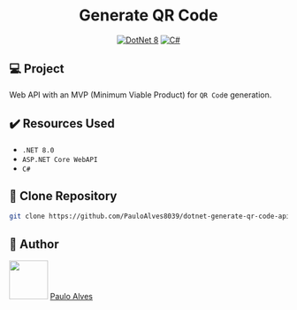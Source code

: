 <h1 align="center">Generate QR Code</h1>

<p align="center">
  <a href="https://learn.microsoft.com/pt-br/dotnet/"><img alt="DotNet 8" src="https://img.shields.io/badge/.NET-5C2D91?logo=.net&logoColor=white&style=for-the-badge" /></a>
  <a href="https://learn.microsoft.com/pt-br/dotnet/csharp/programming-guide/"><img alt="C#" src="https://img.shields.io/badge/C%23-239120?logo=c-sharp&logoColor=white&style=for-the-badge" /></a>
</p>

## :computer: Project

Web API with an MVP (Minimum Viable Product) for `QR Cod`e generation.

## ✔️ Resources Used

- `.NET 8.0`
- `ASP.NET Core WebAPI`
- `C#`

## :floppy_disk: Clone Repository

```bash
git clone https://github.com/PauloAlves8039/dotnet-generate-qr-code-api.git
```

## :boy: Author

<a href="https://github.com/PauloAlves8039"><img src="https://avatars.githubusercontent.com/u/57012714?v=4" width=70></a>
[Paulo Alves](https://github.com/PauloAlves8039)
